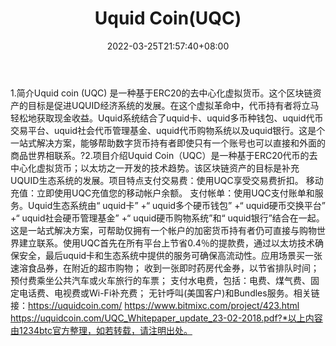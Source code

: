 ﻿---
weight: 
title: "Uquid Coin(UQC)"
description: "Uquid coin (UQC) 是一种基于ERC20的去中心化虚拟货币"
date: 2022-03-25T21:57:40+08:00
lastmod: 2022-03-25T16:45:40+08:00
draft: false
authors: ["Metabd"]
featuredImage: "uquid-coinuqc.webp"
link: ""
tags: ["数字代币","Uquid Coin(UQC)"]
categories: ["navigation"]
navigation: ["数字代币"]
lightgallery: true
toc: true
pinned: false
recommend: false
recommend1: false
---
1.简介Uquid coin (UQC) 是一种基于ERC20的去中心化虚拟货币。这个区块链资产的目标是促进UQUID经济系统的发展。在这个虚拟革命中，代币持有者将立马轻松地获取现金收益。Uquid系统结合了uquid卡、uquid多币种钱包、uquid代币交易平台、uquid社会代币管理基金、uquid代币购物系统以及uquid银行。这是个一站式解决方案，能够帮助数字货币持有者即使只有一个账号也可以直接和外面的商品世界相联系。?2.项目介绍Uquid Coin（UQC）是一种基于ERC20代币的去中心化虚拟货币；以太坊之一开发的技术趋势。该区块链资产的目标是补充UQUID生态系统的发展。项目特点支付交易费：使用UQC享受交易费折扣。
移动充值：立即使用UQC充值您的移动帐户余额。
支付帐单：使用UQC支付账单和服务。Uquid生态系统由“ uquid卡” +“ uquid多个硬币钱包” +“ uquid硬币交换平台” +“ uquid社会硬币管理基金” +“ uquid硬币购物系统”和“ uquid银行”结合在一起。这是一站式解决方案，可帮助仅拥有一个帐户的加密货币持有者仍可直接与购物世界建立联系。使用UQC首先在所有平台上节省0.4％的提款费，通过以太坊技术确保安全，最后uquid卡和生态系统中提供的服务可确保高流动性。应用场景买一张速溶食品券，在附近的超市购物；
收到一张即时药房代金券，以节省排队时间；
预付费乘坐公共汽车或火车旅行的车票；
支付水电费，包括：电费、煤气费、固定电话费、电视费或Wi-Fi补充费；
无针呼叫(美国客户)和Bundles服务。相关链接：https://uquidcoin.com/
https://www.bitmixc.com/project/423.html
https://uquidcoin.com/UQC_Whitepaper_update_23-02-2018.pdf?*以上内容由1234btc官方整理，如若转载，请注明出处。
